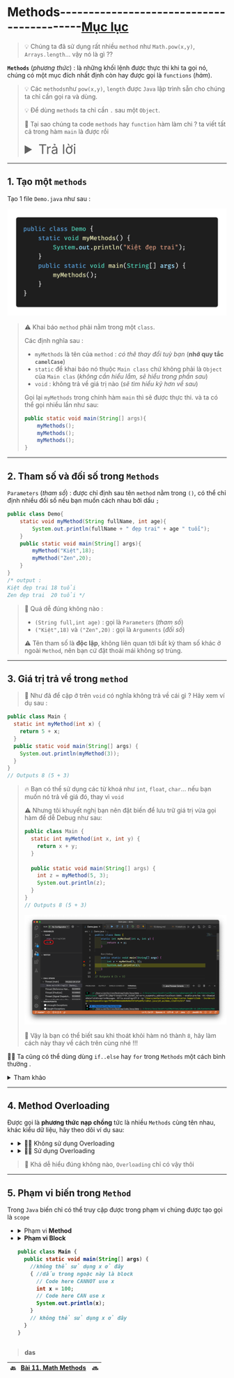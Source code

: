 # Methods------------------------------------------[Mục lục](https://github.com/Zenfection/Java)

>  💡 Chúng ta đã sử dụng rất nhiều `method` như `Math.pow(x,y)`, `Arrays.length`... vậy nó là gì ?? 

**`Methods`** (*phương thức*) : là những khối lệnh được thực thi khi ta gọi nó, chúng có một mục đích nhất định còn hay được gọi là `functions` (*hàm*).

> 💡 Các `methods`như `pow(x,y)`, `length` được `Java` lập trình sẵn cho chúng ta chỉ cần gọi ra và dùng.
> 
> 💡 Để dùng `methods` ta chỉ cần `.` sau một `Object`.
> 
> 🤔 Tại sao chúng ta code `methods` hay `function` hàm làm chi ?  ta viết tất cả trong hàm `main` là được rồi
> 
> <details>
> <summary style="font-size:30px;">Trả lời</summary>
> 
> - 🧚‍♂️ Ta chỉ cần định dạng một lần và sử dụng về sau
> - 🧚‍♂️ Ví dụ: ta code ta code hàm `đi` cho con mèo, thì tay và chân đều đi, nếu thế ta cần code 2 lần nếu không sử dụng hàm
> 
> </details>

---

## 1. Tạo một `methods`

Tạo 1 file `Demo.java` như sau : 

<img title="" src="https://raw.githubusercontent.com/Zenfection/Image/master/2021/02/01-11-04-22-java-oop_8.png" alt="java-oop_8.png" width="515">

> ⚠️ Khai báo `method` phải nằm trong một `class`.
> 
> Các định nghĩa sau : 
> 
> - `myMethods` là tên của `method` : *có thê thay đổi tuỳ bạn* (**nhớ quy tắc `camelCase`**)
> - `static` để khai báo nó thuộc `Main class` chứ không phải là `Object` của `Main clas` (*không cần hiểu lắm, sẽ hiểu trong phần sau*)
> - `void` : không trả về giá trị nào (*sẽ tìm hiểu kỹ hơn về sau*)
> 
> Gọi lại `myMethods` trong chính hàm `main` thì sẽ được thực thi. và ta có thể gọi nhiều lần như sau: 
> 
> ```java
> public static void main(String[] args){
>     myMethods();
>     myMethods();
>     myMethods();
> }
> ```

---

## 2. Tham số và đối số trong `Methods`

`Parameters` (*tham số*) : được chỉ định sau tên `method` nằm trong `()`, có thể chỉ định nhiều đối số nếu bạn muốn cách nhau bởi dấu `;`

```java
public class Demo{
    static void myMethod(String fullName, int age){
        System.out.println(fullName + " đẹp trai" + age " tuổi");
    }
    public static void main(String[] args){
        myMethod("Kiệt",18);
        myMethod("Zen",20);
    }
}
/* output :
Kiệt đẹp trai 18 tuổi
Zen đẹp trai  20 tuổi */ 
```

> 🤔 Quá dễ đúng không nào : 
> 
> - `(String full,int age)` : gọi là `Parameters` (*tham số*)
> - `("Kiệt",18)` và `("Zen",20)` : gọi là `Arguments` (*đối số*)
> 
> ⚠️ Tên tham số là **độc lập**, không liên quan tới bất kỳ tham số khác ở ngoài `Method`, nên bạn cứ đặt thoải mái không sợ trùng.

---

## 3. Giá trị trả về trong `method`

>  🤔 Như đã để cập ở trên `void` có nghĩa không trả về cái gì ? Hãy xem ví dụ sau : 

```java
public class Main {
  static int myMethod(int x) {
    return 5 + x;
  }
  public static void main(String[] args) {
    System.out.println(myMethod(3));
  }
}
// Outputs 8 (5 + 3)
```

> 🔥 Bạn có thể sử dụng các từ khoá như `int`, `float`, `char`... nếu bạn muốn nó trả về giá đó, thay vì `void`
> 
> ⚠️ Nhưng tôi khuyết nghị bạn nên đặt biến để lưu trữ giá trị vừa gọi hàm để dễ Debug như sau: 
> 
> ```java
> public class Main {
>   static int myMethod(int x, int y) {
>     return x + y;
>   }
> 
>   public static void main(String[] args) {
>     int z = myMethod(5, 3);
>     System.out.println(z);
>   }
> }
> // Outputs 8 (5 + 3)
> ```
> 
> ![Ảnh chụp Màn hình 2021-02-01 lúc 11.23.21.png](https://raw.githubusercontent.com/Zenfection/Image/master/2021/02/01-11-24-06-A%CC%89nh%20chu%CC%A3p%20Ma%CC%80n%20hi%CC%80nh%202021-02-01%20lu%CC%81c%2011.23.21.png)
> 
> 🤪 Vậy là bạn có thể biết sau khi thoát khỏi hàm nó thành `8`, hãy làm cách này thay về cách trên cùng nhé !!! 

🧚‍♂️ Ta cũng có thể dùng dùng `if..else` hay `for` trong `Methods` một cách bình thường .

<details>
<summary>Tham khảo</summary>

```java
public class Main {
      static void checkAge(int age) {
            if (age < 18){
              System.out.println("Bạn là thằng nhóc con dưới 18 tuổ");
            } 
            else{
              System.out.println("Bạn trưởng thành rồi, nhưng vẫn nhóc con");
            }
      }
      public static void main(String[] args) {
        checkAge(20);
      }
}
// Outputs :  Bạn trưởng thành rồi, nhưng vẫn nhóc con
```

</details>

---

## 4. Method Overloading

Được gọi là **phương thức nạp chồng** tức là nhiều `Methods` cùng tên nhau, khác kiểu dữ liệu, hãy theo dõi ví dụ sau: 

- <details>
  <summary>🧚‍♂️ Không sử dụng Overloading</summary>
  
  ```java
  static int plusMethodInt(int x, int y) {
    return x + y;
  }
  
  static double plusMethodDouble(double x, double y) {
    return x + y;
  }
  ```
  
  🔥 Khi ta muốn số trả về số thực ta phải dùng `plusMethodDouble` nếu muốn trả về số nguyên phải dùng `plusMethodInt`
  🤪 Vậy ta cần phải nhớ quá nhiều hàm, gây khó cho ta
  
  </details>

- <details>
  <summary>🧚‍♂️ Sử dụng Overloading</summary>
  
  ```java
  static int plusMethod(int x, int y) {
    return x + y;
  } 
  
  static double plusMethod(double x, double y) {
    return x + y;
  }
  ```
  
  🔥 Vậy là chúng ta chỉ cần sử dụng `plusMethod` và truyền vào số nguyên hay số thực đều được.
  
  </details>

> 🚀 Khá dễ hiểu đúng không nào, `Overloading` chỉ có vậy thôi

---

## 5. Phạm vi biến trong `Method`

Trong `Java` biến chỉ có thể truy cập được trong phạm vi chúng được tạo gọi là `scope`

- <details>
  <summary>Phạm vi <b>Method<b></summary>
  
  ```java
  public class Main{
    public static void main(String[] args){
        // không thể sử dụng x ở đây
        int x = 10;
        // có thể sử dụng x từ đây
        System.out.println(x);
    }
  }
  ```
  
  </details>

- <details>
  <summary>Phạm vi <b>Block</b><summary>
  
  ```java
  public class Main {
    public static void main(String[] args) {
      //không thể sử dụng x ở đây
      { //dấu trong ngoặc này là block
        // Code here CANNOT use x
        int x = 100;
        // Code here CAN use x
        System.out.println(x);
      } 
      // không thể sử dụng x ở đây
    }
  }
  ```
  
  </details>
  
  

> das

| 🔙   [Bài 11. Math Methods](https://github.com/Zenfection/Java/blob/master/Java%20Basic/11.Math.md) | 🔜  |
| --------------------------------------------------------------------------------------------------- | --- |
